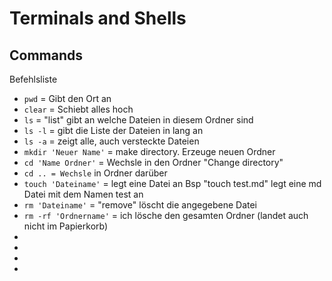 # Terminals and Shells

## Commands

Befehlsliste

- `pwd` = Gibt den Ort an
- `clear` = Schiebt alles hoch
- `ls` = "list" gibt an welche Dateien in diesem Ordner sind
- `ls -l` = gibt die Liste der Dateien in lang an
- `ls -a` = zeigt alle, auch versteckte Dateien
- `mkdir 'Neuer Name'` = make directory. Erzeuge neuen Ordner
- `cd 'Name Ordner'` = Wechsle in den Ordner "Change directory"
- `cd .. = Wechsle` in Ordner darüber
- `touch 'Dateiname'` = legt eine Datei an Bsp "touch test.md" legt eine md Datei mit dem Namen test an
- `rm 'Dateiname'` = "remove" löscht die angegebene Datei
- `rm -rf 'Ordnername'` = ich lösche den gesamten Ordner (landet auch nicht im Papierkorb)
- 
- 
- 
- 
 
